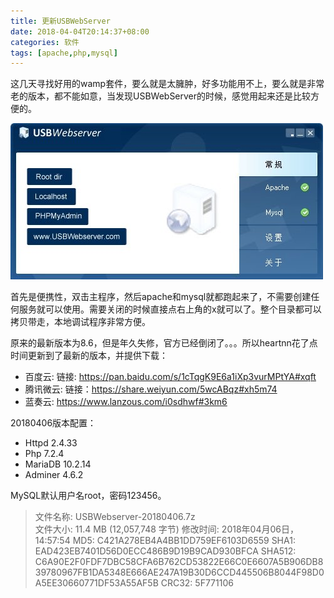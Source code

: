 ```yaml
---
title: 更新USBWebServer
date: 2018-04-04T20:14:37+08:00
categories: 软件
tags: [apache,php,mysql]
---
```


这几天寻找好用的wamp套件，要么就是太臃肿，好多功能用不上，要么就是非常老的版本，都不能如意，当发现USBWebServer的时候，感觉用起来还是比较方便的。

![](/uploads/2018/04/usbwebserver.jpg)

首先是便携性，双击主程序，然后apache和mysql就都跑起来了，不需要创建任何服务就可以使用。需要关闭的时候直接点右上角的x就可以了。整个目录都可以拷贝带走，本地调试程序非常方便。<!--more-->

原来的最新版本为8.6，但是年久失修，官方已经倒闭了。。。所以heartnn花了点时间更新到了最新的版本，并提供下载：

- 百度云: 链接: https://pan.baidu.com/s/1cTqgK9E6a1iXp3vurMPtYA#xqft
- 腾讯微云: 链接：https://share.weiyun.com/5wcABqz#xh5m74
- 蓝奏云: https://www.lanzous.com/i0sdhwf#3km6

20180406版本配置：

- Httpd 2.4.33
- Php 7.2.4
- MariaDB 10.2.14
- Adminer 4.6.2

MySQL默认用户名root，密码123456。

> 文件名称: USBWebserver-20180406.7z  
文件大小: 11.4 MB (12,057,748 字节)
修改时间: 2018年04月06日，14:57:54
MD5: C421A278EB4A4BB1DD759EF6103D6559
SHA1: EAD423EB7401D56D0ECC486B9D19B9CAD930BFCA
SHA512: C6A90E2F0FDF7DBC58CFA6B762CD53822E66C0E6607A5B906DB839780967FB1DA5348E666AE247A19B30D6CCD445506B8044F98D0A5EE30660771DF53A55AF5B
CRC32: 5F771106
